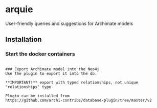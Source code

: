 # arquie
User-friendly queries and suggestions for Archimate models

## Installation
### Start the docker containers
```docker-compose up**

### Export Archimate model into the Neo4j
Use the plugin to export it into the db.

**IMPORTANT!** export with typed relationships, not unique "relationships" type

Plugin can be installed from
https://github.com/archi-contribs/database-plugin/tree/master/v2
